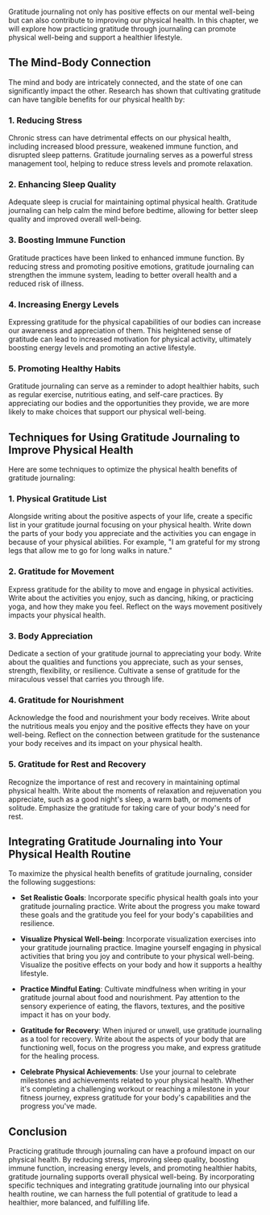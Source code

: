 
Gratitude journaling not only has positive effects on our mental well-being but can also contribute to improving our physical health. In this chapter, we will explore how practicing gratitude through journaling can promote physical well-being and support a healthier lifestyle.

The Mind-Body Connection
------------------------

The mind and body are intricately connected, and the state of one can significantly impact the other. Research has shown that cultivating gratitude can have tangible benefits for our physical health by:

### 1. **Reducing Stress**

Chronic stress can have detrimental effects on our physical health, including increased blood pressure, weakened immune function, and disrupted sleep patterns. Gratitude journaling serves as a powerful stress management tool, helping to reduce stress levels and promote relaxation.

### 2. **Enhancing Sleep Quality**

Adequate sleep is crucial for maintaining optimal physical health. Gratitude journaling can help calm the mind before bedtime, allowing for better sleep quality and improved overall well-being.

### 3. **Boosting Immune Function**

Gratitude practices have been linked to enhanced immune function. By reducing stress and promoting positive emotions, gratitude journaling can strengthen the immune system, leading to better overall health and a reduced risk of illness.

### 4. **Increasing Energy Levels**

Expressing gratitude for the physical capabilities of our bodies can increase our awareness and appreciation of them. This heightened sense of gratitude can lead to increased motivation for physical activity, ultimately boosting energy levels and promoting an active lifestyle.

### 5. **Promoting Healthy Habits**

Gratitude journaling can serve as a reminder to adopt healthier habits, such as regular exercise, nutritious eating, and self-care practices. By appreciating our bodies and the opportunities they provide, we are more likely to make choices that support our physical well-being.

Techniques for Using Gratitude Journaling to Improve Physical Health
--------------------------------------------------------------------

Here are some techniques to optimize the physical health benefits of gratitude journaling:

### 1. **Physical Gratitude List**

Alongside writing about the positive aspects of your life, create a specific list in your gratitude journal focusing on your physical health. Write down the parts of your body you appreciate and the activities you can engage in because of your physical abilities. For example, "I am grateful for my strong legs that allow me to go for long walks in nature."

### 2. **Gratitude for Movement**

Express gratitude for the ability to move and engage in physical activities. Write about the activities you enjoy, such as dancing, hiking, or practicing yoga, and how they make you feel. Reflect on the ways movement positively impacts your physical health.

### 3. **Body Appreciation**

Dedicate a section of your gratitude journal to appreciating your body. Write about the qualities and functions you appreciate, such as your senses, strength, flexibility, or resilience. Cultivate a sense of gratitude for the miraculous vessel that carries you through life.

### 4. **Gratitude for Nourishment**

Acknowledge the food and nourishment your body receives. Write about the nutritious meals you enjoy and the positive effects they have on your well-being. Reflect on the connection between gratitude for the sustenance your body receives and its impact on your physical health.

### 5. **Gratitude for Rest and Recovery**

Recognize the importance of rest and recovery in maintaining optimal physical health. Write about the moments of relaxation and rejuvenation you appreciate, such as a good night's sleep, a warm bath, or moments of solitude. Emphasize the gratitude for taking care of your body's need for rest.

Integrating Gratitude Journaling into Your Physical Health Routine
------------------------------------------------------------------

To maximize the physical health benefits of gratitude journaling, consider the following suggestions:

* **Set Realistic Goals**: Incorporate specific physical health goals into your gratitude journaling practice. Write about the progress you make toward these goals and the gratitude you feel for your body's capabilities and resilience.

* **Visualize Physical Well-being**: Incorporate visualization exercises into your gratitude journaling practice. Imagine yourself engaging in physical activities that bring you joy and contribute to your physical well-being. Visualize the positive effects on your body and how it supports a healthy lifestyle.

* **Practice Mindful Eating**: Cultivate mindfulness when writing in your gratitude journal about food and nourishment. Pay attention to the sensory experience of eating, the flavors, textures, and the positive impact it has on your body.

* **Gratitude for Recovery**: When injured or unwell, use gratitude journaling as a tool for recovery. Write about the aspects of your body that are functioning well, focus on the progress you make, and express gratitude for the healing process.

* **Celebrate Physical Achievements**: Use your journal to celebrate milestones and achievements related to your physical health. Whether it's completing a challenging workout or reaching a milestone in your fitness journey, express gratitude for your body's capabilities and the progress you've made.

Conclusion
----------

Practicing gratitude through journaling can have a profound impact on our physical health. By reducing stress, improving sleep quality, boosting immune function, increasing energy levels, and promoting healthier habits, gratitude journaling supports overall physical well-being. By incorporating specific techniques and integrating gratitude journaling into our physical health routine, we can harness the full potential of gratitude to lead a healthier, more balanced, and fulfilling life.
